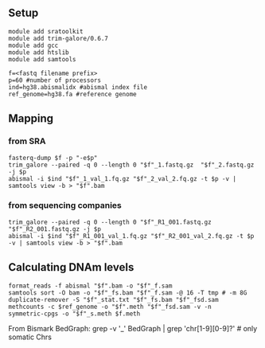 ## Setup
```
module add sratoolkit
module add trim-galore/0.6.7 
module add gcc
module add htslib
module add samtools
```
```
f=<fastq filename prefix>
p=60 #number of processors
ind=hg38.abismalidx #abismal index file
ref_genome=hg38.fa #reference genome
```
## Mapping
### from SRA
```
fasterq-dump $f -p "-e$p"
trim_galore --paired -q 0 --length 0 "$f"_1.fastq.gz  "$f"_2.fastq.gz -j $p
abismal -i $ind "$f"_1_val_1.fq.gz "$f"_2_val_2.fq.gz -t $p -v | samtools view -b > "$f".bam 
```
### from sequencing companies
```
trim_galore --paired -q 0 --length 0 "$f"_R1_001.fastq.gz  "$f"_R2_001.fastq.gz -j $p
abismal -i $ind "$f"_R1_001_val_1.fq.gz "$f"_R2_001_val_2.fq.gz -t $p -v | samtools view -b > "$f".bam 
```

## Calculating DNAm levels
```
format_reads -f abismal "$f".bam -o "$f"_f.sam 
samtools sort -O bam -o "$f"_fs.bam "$f"_f.sam -@ 16 -T tmp # -m 8G 
duplicate-remover -S "$f"_stat.txt "$f"_fs.bam "$f"_fsd.sam
methcounts -c $ref_genome -o "$f".meth "$f"_fsd.sam -v -n
symmetric-cpgs -o "$f"_s.meth $f.meth
```
From Bismark BedGraph:
grep -v '_' BedGraph | grep 'chr[1-9][0-9]\?' # only somatic Chrs

